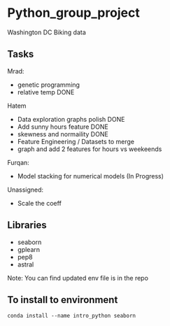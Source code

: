# Python_group_project

Washington DC Biking data

## Tasks

Mrad:

- genetic programming
- relative temp DONE

Hatem

- Data exploration graphs polish DONE
- Add sunny hours feature DONE
- skewness and normaility DONE
- Feature Engineering / Datasets to merge
- graph and add 2 features for hours vs weekeends

Furqan:

- Model stacking for numerical models (In Progress)

Unassigned:

- Scale the coeff

## Libraries

- seaborn
- gplearn
- pep8
- astral


Note: You can find updated env file is in the repo

## To install to environment

`conda install --name intro_python seaborn`
